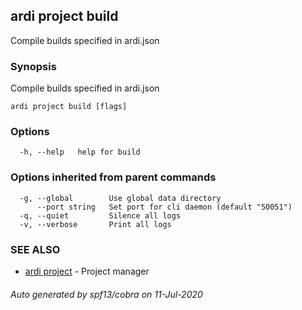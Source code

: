 ## ardi project build

Compile builds specified in ardi.json

### Synopsis


Compile builds specified in ardi.json

```
ardi project build [flags]
```

### Options

```
  -h, --help   help for build
```

### Options inherited from parent commands

```
  -g, --global        Use global data directory
      --port string   Set port for cli daemon (default "50051")
  -q, --quiet         Silence all logs
  -v, --verbose       Print all logs
```

### SEE ALSO

* [ardi project](ardi_project.md)	 - Project manager

###### Auto generated by spf13/cobra on 11-Jul-2020
